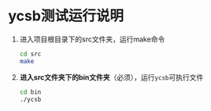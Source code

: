# ycsb测试运行说明

1. 进入项目根目录下的src文件夹，运行make命令

   ```sh
   cd src
   make
   ```

2. **进入src文件夹下的bin文件夹**（必须），运行`ycsb`可执行文件

   ```sh
   cd bin
   ./ycsb
   ```

